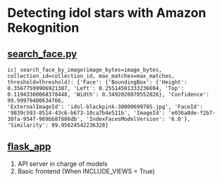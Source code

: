 # Detecting idol stars with Amazon Rekognition

## [search_face.py](rekognition/search_face.py)
```
ic| search_face_by_image(image_bytes=image_bytes, collection_id=collection_id, max_matches=max_matches, threshold=threshold): {'Face': {'BoundingBox': {'Height': 0.35677599906921387, 'Left': 0.25514501333236694, 'Top': 0.11943300068378448, 'Width': 0.3492020070552826}, 'Confidence': 99.99979400634766,
'ExternalImageId': 'idol-blackpink-30000699785.jpg', 'FaceId': '9839c593-8514-43c6-b673-10ca7b4e511b', 'ImageId': 'e036a8de-f2b7-30fa-954f-969bb87886db', 'IndexFacesModelVersion': '6.0'}, 'Similarity': 99.95624542236328}
```

## [flask_app](flask_app/)
1. API server in charge of models
2. Basic frontend (When INCLUDE_VIEWS = True)